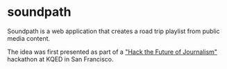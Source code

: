 # soundpath
Soundpath is a web application that creates a road trip playlist from public media content. 

The idea was first presented as part of a ["Hack the Future of Journalism"](https://youtu.be/_MNTsiaNGvs) hackathon at KQED in San Francisco.


